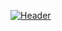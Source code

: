 [![Header](https://github.com/rahulkarda/rahulkarda/blob/main/header.png?raw=true "Header")](https://bonggomunen.my.id)


